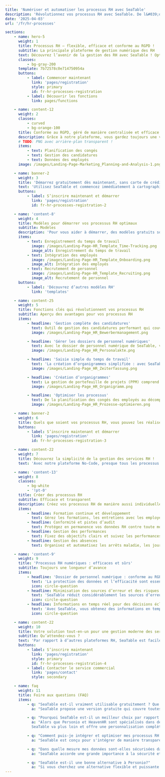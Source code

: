 ```yaml
---
title: 'Numériser et automatiser les processus RH avec SeaTable'
description: 'Révolutionnez vos processus RH avec SeaTable. De l&#039;onboarding à la saisie des temps, améliorez l&#039;efficacité de votre service du personnel.'
date: '2025-04-03'
url: '/fr/hr-processes'

sections:
    - name: hero-5
      weight: 1
      title: Processus RH – flexible, efficace et conforme au RGPD !
      subtitle: La principale plateforme de gestion numérique des RH
      text: Découvrez l’avenir de la gestion des RH avec SeaTable ! Optimisez, numérisez et automatisez vos processus RH. Créez vos propres processus, sans aucune connaissance en programmation !
      classes:
          - bg-gray-200
      template: 7b72578c0e714750954a
      buttons:
          - label: Commencer maintenant
            link: 'pages/registration'
            style: primary
            id: fr-hr-processes-registration
          - label: Découvrir les fonctions
            link: pages/functions

    - name: content-12
      weight: 2
      classes:
          - curved
          - bg-orange-100
      title: Conforme au RGPD, géré de manière centralisée et efficace en un seul endroit.
      description: Grâce à notre plateforme, vous gardez toujours une vue d’ensemble de toutes les tâches importantes et gagnez un temps précieux.
      # TODO: PNG avec arrière-plan transparent !
      items:
          - text: Planification des congés
          - text: Gestion des candidatures
          - text: Données des employés
      image: /images/Landing-Page-Marketing_Planning-and-Analysis-1.png

    - name: banner-2
      weight: 3
      title: 'Démarrez gratuitement dès maintenant, sans carte de crédit'
      text: 'Utilisez SeaTable et commencez immédiatement à cartographier/optimiser vos processus RH, gratuitement et sans carte de crédit. Inscrivez-vous dès aujourd’hui et découvrez la facilité d’utilisation de la plateforme.'
      buttons:
          - label: S’inscrire maintenant et démarrer
            link: 'pages/registration'
            id: fr-hr-processes-registration-2

    - name: 'content-8'
      weight: 4
      title: Modèles pour démarrer vos processus RH optimaux
      subtitle: Modèles
      description: 'Pour vous aider à démarrer, des modèles gratuits sont mis à votre disposition, spécialement conçus pour les processus RH, ainsi qu’un cours en ligne gratuit qui vous guide étape par étape vers votre première base. Découvrez comment SeaTable vous permet de faire passer la gestion de vos processus RH au niveau supérieur en toute simplicité !<br/><br/>**Importez des modèles dans votre compte SeaTable en un seul clic**'
      items:
          - text: Enregistrement du temps de travail
            image: /images/Landing-Page-HR_Template_Time-Tracking.png
            image_alt: Enregistrement du temps de travail
          - text: Intégration des employés
            image: /images/Landing-Page-HR_Template_Onboarding.png
            image_alt: Intégration des employés
          - text: Recrutement de personnel
            image: /images/Landing-Page-HR_Template_Recruiting.png
            image_alt: Recrutement de personnel
      buttons:
          - label: 'Découvrez d’autres modèles RH'
            link: 'templates'

    - name: content-25
      weight: 5
      title: Fonctions clés qui révolutionnent vos processus RH
      subtitle: Aperçu des avantages pour vos processus RH
      items:
          - headline: 'Gestion complète des candidatures'
            text: Outil de gestion des candidatures performant qui couvre l’ensemble du processus de recrutement, de la réception à l’annulation d’une candidature. Optimisez votre processus de recrutement et améliorez l’expérience des candidats.
            image: /images/Landing-Page_HR_Bewerbermanagement.png

          - headline: 'Gérer les dossiers de personnel numériques'
            text: Avec le dossier de personnel numérique de SeaTable, vous pouvez numériser et stocker en toute sécurité vos dossiers de personnel. Grâce à une structure claire pour le dossier de personnel électronique et au respect des délais de conservation, vous restez toujours conforme à la loi.
            image: /images/Landing-Page_HR_Personalakte.png

          - headline: 'Saisie simple du temps de travail'
            text: 'La création d’organigrammes simplifiée : avec SeaTable, vous gardez toujours un œil sur la structure de votre entreprise et pouvez afficher les organigrammes rapidement et clairement.'
            image: /images/Landing-Page_HR_Zeiterfassung.png

          - headline: 'Création d’organigrammes'
            text: La gestion de portefeuille de projets (PPM) comprend la gestion de tous les projets d’une organisation. La gestion de portefeuille de projets nécessite beaucoup de données et exige l’évaluation de nombreux projets.
            image: /images/Landing-Page_HR_Organigramm.png

          - headline: 'Optimiser les processus'
            text: De la planification des congés des employés au décompte des frais de déplacement, en passant par les processus complexes d’intégration et de départ, SeaTable vous offre tous les outils pour optimiser vos processus RH et minimiser les erreurs.
            image: /images/Landing-Page_HR_Prozesse-optimieren.png

    - name: banner-2
      weight: 6
      title: Quels que soient vos processus RH, vous pouvez les réaliser avec SeaTable
      buttons:
          - label: S’inscrire maintenant et démarrer
            link: 'pages/registration'
            id: fr-hr-processes-registration-3

    - name: content-22
      weight: 7
      title: Découvrez la simplicité de la gestion des services RH !
      text: 'Avec notre plateforme No-Code, presque tous les processus RH peuvent être mis en place dans votre application.'

    - name: 'content-13'
      weight: 8
      classes:
          - bg-white
          - '!pt-0'
      title: Créer des processus RH
      subtitle: Efficace et transparent
      description: Créez vos processus RH de manière aussi individuelle et flexible que vous le souhaitez !
      items:
          - headline: Formation continue et développement
            text: Gérez les formations, les entretiens avec les employés et les parcours professionnels grâce à des modèles et des flux de travail facilement adaptables.
          - headline: Conformité et pistes d’audit
            text: Protégez en permanence vos données RH contre toute modification grâce à des pistes d’audit et des flux de travail conformes au RGPD.
          - headline: Gestion des performances
            text: Fixez des objectifs clairs et suivez les performances de vos employés grâce à des tableaux de bord et des rapports personnalisables.
          - headline: Gestion des absences
            text: Organisez et automatisez les arrêts maladie, les jours de congé et autres absences grâce au planificateur de congés intégré.

    - name: 'content-9'
      weight: 9
      title: 'Processus RH numériques : efficaces et sûrs'
      subtitle: Toujours une longueur d’avance
      items:
          - headline: 'Dossier de personnel numérique : conforme au RGPD et sûr'
            text: 'La protection des données et l’efficacité sont essentielles pour les solutions RH modernes. SeaTable vous offre une solution sûre et conforme au RGPD pour votre dossier de personnel numérique. Choisissez des options d’hébergement flexibles : votre propre serveur ou le Cloud, selon vos exigences en matière de protection des données. Numérisez facilement les dossiers de personnel. Mettez en œuvre des délais de conservation et créez le dossier de personnel électronique de manière individuelle et claire.'
            icon: circle-question
          - headline: Minimisation des sources d’erreur et des risques de processus
            text: 'SeaTable réduit considérablement les sources d’erreur dans les processus RH. L’automatisation et la gestion centralisée des documents réduisent les erreurs manuelles et les risques liés à des saisies erronées ou à des informations obsolètes. Le dossier de personnel électronique est clair, facile à gérer et juridiquement sûr. Contrairement à Excel et à de nombreux outils RH, SeaTable offre plus de contrôle et de sécurité pour les données sensibles. Vous décidez qui est autorisé à voir quoi, et vous vous protégez ainsi contre les abus.'
            icon: circle-question
          - headline: Informations en temps réel pour des décisions éclairées
            text: 'Avec SeaTable, vous obtenez des informations en temps réel sur toutes les données RH. Les cadres et les équipes RH ont toujours accès aux informations actuelles pour prendre des décisions éclairées. Il est possible de surveiller des indicateurs clés importants tels que la satisfaction des employés, les taux de présence ou les progrès dans le processus d’intégration et de départ. Grâce à l’intégration et à la visualisation des données, vous pouvez identifier rapidement les tendances et prendre des mesures préventives.'
            icon: circle-question

    - name: content-22
      weight: 10
      title: Votre solution tout-en-un pour une gestion moderne des services RH
      subtitle: Qu’attendez-vous ?
      text: 'Par rapport à d’autres plateformes RH, SeaTable est facilement adaptable et évolutive. Grâce à ses fonctions performantes, vous concevez vos **processus RH de manière claire et efficace**. Utilisez par exemple le dossier de personnel numérique gratuitement dans la version de base pour enregistrer toutes les données des employés de manière centralisée et sécurisée et y accéder à tout moment. Dites adieu aux processus RH inefficaces et sujets aux erreurs avec SeaTable !'
      buttons:
          - label: S’inscrire maintenant
            link: 'pages/registration'
            style: primary
            id: fr-hr-processes-registration-4
          - label: Contacter le service commercial
            link: 'pages/contact'
            style: secondary

    - name: faq
      weight: 11
      title: Foire aux questions (FAQ)
      items:
          - q: "SeaTable est-il vraiment utilisable gratuitement ? Que comprend la version gratuite?"
            a: "SeaTable propose une version gratuite qui couvre toutes les fonctions de base dont vous avez besoin pour optimiser vos processus RH. Vous pouvez utiliser la plate-forme gratuitement, sans avoir à fournir de carte de crédit. La version gratuite vous permet de créer des dossiers numériques du personnel, de gérer les processus RH, d'utiliser des systèmes de gestion du temps et bien plus encore. En outre, vous aurez accès à des modèles gratuits spécialement conçus pour les RH, qui vous aideront à démarrer. Si vous avez besoin de fonctionnalités avancées et de plus d'espace de stockage, vous pouvez à tout moment passer à l'une de nos versions premium à prix avantageux."

          - q: "Pourquoi SeaTable est-il un meilleur choix par rapport à Personio et HeavenHR?"
            a: "Alors que Personio et HeavenHR sont spécialisés dans des fonctions RH spécifiques, SeaTable se distingue par sa flexibilité et son adaptabilité. Personio est connu pour son outil de gestion des candidatures facile à utiliser et pour la gestion des fonctions RH de base telles que la planification des congés des employés. HeavenHR marque des points avec un processus d'onboarding clairement structuré et une saisie efficace du temps de travail. Les deux plateformes présentent toutefois des limites lorsqu'il s'agit de les personnaliser et de les intégrer dans des systèmes existants.<br><br>            
            SeaTable va plus loin et offre une personnalisation complète, ce qui vous permet de personnaliser et d'optimiser les processus RH, tels que les processus d'on-boarding et d'off-boarding, la gestion opérationnelle du personnel et le calcul des frais de déplacement. Grâce à son API flexible et à ses nombreuses possibilités d'intégration, SeaTable s'intègre parfaitement dans vos processus de travail existants et offre également un logiciel de dossier numérique du personnel qui est sûr et efficace. Par rapport à Personio et HeavenHR, SeaTable offre également davantage de possibilités de numérisation des dossiers du personnel afin de répondre aux exigences croissantes en matière de processus des ressources humaines."

          - q: "Comment puis-je intégrer et optimiser mes processus RH existants avec SeaTable?"
            a: "SeaTable est conçu pour s'intégrer de manière transparente dans vos processus et systèmes RH existants. Grâce à son API flexible et à ses vastes possibilités d'intégration, vous pouvez facilement connecter SeaTable à d'autres outils et plateformes. De plus, SeaTable propose des modèles et des flux de travail personnalisables qui vous permettent d'optimiser vos processus RH tels que la gestion des candidats, la saisie du temps de travail, les processus d'onboarding et d'offboarding, le développement des collaborateurs et bien plus encore. Avec SeaTable, vous gardez le contrôle total de vos opérations RH et vous pouvez concevoir vos processus de la manière qui convient le mieux à votre entreprise"

          - q: "Dans quelle mesure mes données sont-elles sécurisées dans SeaTable, notamment en ce qui concerne le RGPD?"
            a: "SeaTable accorde une grande importance à la sécurité et à la protection des données. La plate-forme est entièrement conforme au RGPD et offre des options d'hébergement et de déploiement flexibles. Vous pouvez exploiter SeaTable dans le cloud ou sur vos propres serveurs afin de garder le contrôle total de vos données. Toutes les données sont stockées en toute sécurité et vous pouvez définir des périodes de conservation individuelles pour votre dossier personnel numérique. En outre, des contrôles d'accès basés sur les rôles garantissent que vos données sont toujours protégées."

          - q: "SeaTable est-il une bonne alternative à Personio?"
            a: "Si vous cherchez une alternative flexible et puissante à Personio, SeaTable est la solution idéale. Grâce à la possibilité de personnaliser les processus RH et d'obtenir une vue d'ensemble complète de vos processus RH, SeaTable convient aussi bien aux petites qu'aux grandes entreprises. Qu'il s'agisse de systèmes de gestion des temps, de dossiers numériques du personnel ou de la possibilité de créer un organigramme, SeaTable vous fournit une plate-forme complète pour optimiser vos processus RH!"
---
```

